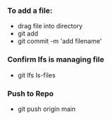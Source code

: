 ### To add a file:
- drag file into directory
- git add <filename>
- git commit -m 'add filename'

### Confirm lfs is managing file
- git lfs ls-files
### Push to Repo
- git push origin main
